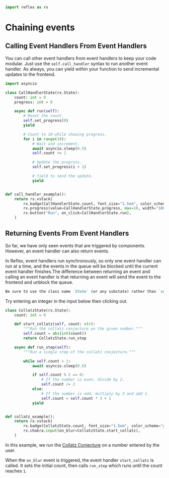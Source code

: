 ```python exec
import reflex as rx
```

# Chaining events

## Calling Event Handlers From Event Handlers

You can call other event handlers from event handlers to keep your code modular. Just use the `self.call_handler` syntax to run another event handler. As always, you can yield within your function to send incremental updates to the frontend.

```python demo exec
import asyncio

class CallHandlerState(rx.State):
    count: int = 0
    progress: int = 0

    async def run(self):
        # Reset the count.
        self.set_progress(0)
        yield

        # Count to 10 while showing progress.
        for i in range(10):
            # Wait and increment.
            await asyncio.sleep(0.5)
            self.count += 1

            # Update the progress.
            self.set_progress(i + 1)

            # Yield to send the update.
            yield


def call_handler_example():
    return rx.vstack(
        rx.badge(CallHandlerState.count, font_size="1.5em", color_scheme="green"),
        rx.progress(value=CallHandlerState.progress, max=10, width="100%"),
        rx.button("Run", on_click=CallHandlerState.run),
    )
```

## Returning Events From Event Handlers

So far, we have only seen events that are triggered by components. However, an event handler can also return events.

In Reflex, event handlers run synchronously, so only one event handler can run at a time, and the events in the queue will be blocked until the current event handler finishes.The difference between returning an event and calling an event handler is that returning an event will send the event to the frontend and unblock the queue.

```md alert
Be sure to use the class name `State` (or any substate) rather than `self` when returning events.
```

Try entering an integer in the input below then clicking out.

```python demo exec
class CollatzState(rx.State):
    count: int = 0

    def start_collatz(self, count: str):
        """Run the collatz conjecture on the given number."""
        self.count = abs(int(count))
        return CollatzState.run_step

    async def run_step(self):
        """Run a single step of the collatz conjecture."""

        while self.count > 1:
            await asyncio.sleep(0.5)

            if self.count % 2 == 0:
                # If the number is even, divide by 2.
                self.count /= 2
            else:
                # If the number is odd, multiply by 3 and add 1.
                self.count = self.count * 3 + 1
            yield


def collatz_example():
    return rx.vstack(
        rx.badge(CollatzState.count, font_size="1.5em", color_scheme="green"),
        rx.chakra.input(on_blur=CollatzState.start_collatz),
    )

```

In this example, we run the [Collatz Conjecture](https://en.wikipedia.org/wiki/Collatz_conjecture) on a number entered by the user.

When the `on_blur` event is triggered, the event handler `start_collatz` is called. It sets the initial count, then calls `run_step` which runs until the count reaches `1`.
